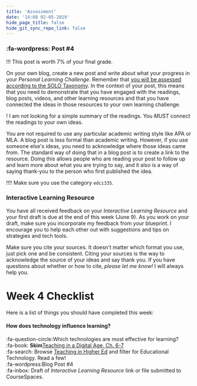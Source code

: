 ```yaml
---
title: 'Assessment'
date: '14:08 02-05-2019'
hide_page_title: false
hide_git_sync_repo_link: false
---
```


### :fa-wordpress: Post #4

!!! This post is worth 7% of your final grade.

On your own blog, create a new post and write about what your progress in your *Personal Learning Challenge*. Remember that [you will be assessed according to the SOLO Taxonomy](https://edtechuvic.madland.ca/edci335/assignments). In the context of your post, this means that you need to demonstrate that you have engaged with the readings, blog posts, videos, and other learning resources and that you have connected the ideas in those resources to your own learning challenge.

! I am not looking for a simple summary of the readings. You *MUST* connect the readings to your own ideas.

You are not required to use any particular academic writing style like APA or MLA. A blog post is less formal than academic writing. However, if you use someone else's ideas, you need to acknowledge where those ideas came from. The standard way of doing that in a blog post is to create a link to the resource. Doing this allows people who are reading your post to follow up and learn more about what you are trying to say, and it also is a way of saying thank-you to the person who first published the idea.

!!!! Make sure you use the category `edci335`.

### Interactive Learning Resource

You have all received feedback on your *Interactive Learning Resource* and your first draft is due at the end of this week (June 9). As you work on your draft, make sure you incorporate my feedback from your blueprint. I encourage you to help each other out with suggestions and tips on strategies and tech tools.

Make sure you cite your sources. It doesn't matter which format you use, just pick one and be consistent. Citing your sources is the way to acknowledge the source of your ideas and say thank you. If you have questions about whether or how to cite, *please let me know!* I will always help you.

# Week 4 Checklist
Here is a list of things you should have completed this week:

#### How does technology influence learning?<br>

:fa-question-circle:Which technologies are most effective for learning?<br>
:fa-book: **Skim**[Teaching in a Digital Age, Ch. 6-7](https://opentextbc.ca/teachinginadigitalage)<br>
:fa-search: Browse [Teaching in Higher Ed](https://teachinginhighered.com/blog/) and filter for Educational Technology. Read a few!<br>
:fa-wordpress:Blog Post #4<br>
:fa-inbox: Draft of *Interactive Learning Resource* link or file submitted to CourseSpaces.
